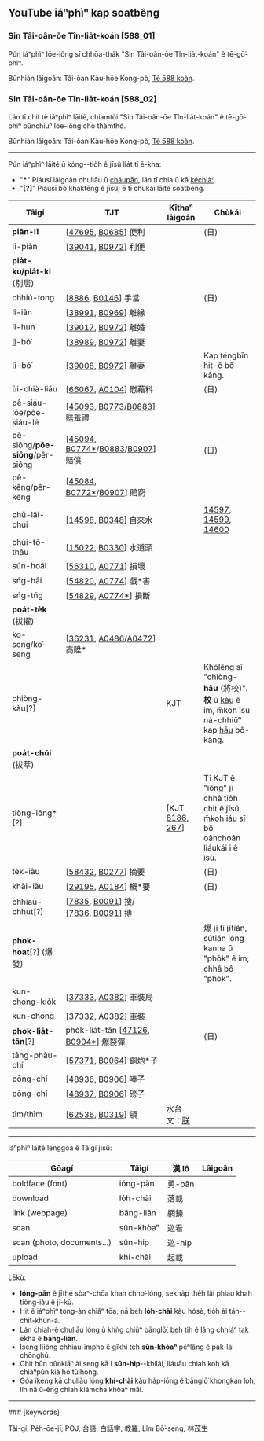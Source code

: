 ## YouTube iáⁿphìⁿ kap soatbêng

### Sin Tâi-oân-ōe Tîn-lia̍t-koán [588_01]

Pún iáⁿphìⁿ lōe-iông sī chhōa-tha̍k "Sin Tâi-oân-ōe Tîn-lia̍t-koán" ê tē-gō͘-phiⁿ.

Bûnhiàn lâigoân: Tâi-ôan Kàu-hōe Kong-pò, [Tē 588 koàn](http://taigi.fhl.net/dict/gm.php?fn=B/B1018.png).


### Sin Tâi-oân-ōe Tîn-lia̍t-koán [588_02]

Lán tī chit tè iáⁿphìⁿ lāité, chiamtùi "Sin Tâi-oân-ōe Tîn-lia̍t-koán" ê tē-gō͘-phiⁿ bûnchiuⁿ lōe-iông chò thàmthó.

Bûnhiàn lâigoân: Tâi-ôan Kàu-hōe Kong-pò, [Tē 588 koàn](http://taigi.fhl.net/dict/gm.php?fn=B/B1018.png).

<hr/>

Pún iáⁿphìⁿ lāité ū kóng--tio̍h ê jīsû lia̍t tī ē-kha:

* "__\*__" Piáusī lâigoân chuliāu ū [cháupān](http://taigi.fhl.net/dict/search.php?DETAIL=1&LIMIT=id=4873&dbname=dic&graph=2), lán tī chia ū kā [kéchiàⁿ](http://taigi.fhl.net/dict/search.php?DETAIL=1&LIMIT=id=35386&dbname=dic&graph=2).
* "__[?]__" Piáusī bô khaktēng ê jīsû; ē tī chùkái lāité soatbêng.

Tâigí | TJT | Kîthaⁿ lâigoân | Chùkái
---|---|---|---
__piān-lī__ | [[47695](http://taigi.fhl.net/dict/search.php?DETAIL=1&LIMIT=id=47695&dbname=dic&graph=2), [B0685](http://taigi.fhl.net/dict/gm.php?fn=B/B0731.png)] 便利 | | (日)
lī-piān | [[39041](http://taigi.fhl.net/dict/search.php?DETAIL=1&LIMIT=id=39041&dbname=dic&graph=2), [B0972](http://taigi.fhl.net/dict/gm.php?fn=B/B1018.png)] 利便 | |
__pia̍t-ku/pia̍t-ki__ (別居) | | |
chhiú-tong | [[8886](http://taigi.fhl.net/dict/search.php?DETAIL=1&LIMIT=id=8886&dbname=dic&graph=2), [B0146](http://taigi.fhl.net/dict/gm.php?fn=B/B0192.png)] 手當  | | (日)
lî-iân | [[38991](http://taigi.fhl.net/dict/search.php?DETAIL=1&LIMIT=id=38991&dbname=dic&graph=2), [B0969](http://taigi.fhl.net/dict/gm.php?fn=B/B1015.png)] 離緣 | |
lî-hun | [[39017](http://taigi.fhl.net/dict/search.php?DETAIL=1&LIMIT=id=39017&dbname=dic&graph=2), [B0972](http://taigi.fhl.net/dict/gm.php?fn=B/B1018.png)] 離婚 | |
[lî](http://taigi.fhl.net/dick/search_can.php?DETAIL=1&LIMIT=id=13516&dbname=dic_can&graph=2)-bó͘ | [[38989](http://taigi.fhl.net/dict/search.php?DETAIL=1&LIMIT=id=38989&dbname=dic&graph=2), [B0972](http://taigi.fhl.net/dict/gm.php?fn=B/B1018.png)] 離妻 | | 
[lī](http://taigi.fhl.net/dick/search_can.php?DETAIL=1&LIMIT=id=13543&dbname=dic_can&graph=2)-bó͘ | [[39008](http://taigi.fhl.net/dict/search.php?DETAIL=1&LIMIT=id=39008&dbname=dic&graph=2), [B0972](http://taigi.fhl.net/dict/gm.php?fn=B/B1018.png)] 離妻 | | Kap téngbīn hit-ê bô kâng.
ùi-chià-liāu | [[66067](http://taigi.fhl.net/dict/search.php?DETAIL=1&LIMIT=id=66067&dbname=dic&graph=2), [A0104](http://taigi.fhl.net/dict/gm.php?fn=A/A0162.png)] 慰藉料 | | (日)
pê-siáu-lóe/pôe-siáu-lé | [[45093](http://taigi.fhl.net/dict/search.php?DETAIL=1&LIMIT=id=45093&dbname=dic&graph=2), [B0773](http://taigi.fhl.net/dict/gm.php?fn=B/B0819.png)/[B0883](http://taigi.fhl.net/dict/gm.php?fn=B/B0929.png)] 賠羞禮 | |
pê-siông/__pôe-siông__/pêr-siông | [[45094](http://taigi.fhl.net/dict/search.php?DETAIL=1&LIMIT=id=45094&dbname=dic&graph=2), [B0774\*](http://taigi.fhl.net/dict/gm.php?fn=B/B0820.png)/[B0883](http://taigi.fhl.net/dict/gm.php?fn=B/B0929.png)/[B0907](http://taigi.fhl.net/dict/gm.php?fn=B/B0953.png)] 賠償 | | (日)
pê-kêng/pêr-kêng | [[45084](http://taigi.fhl.net/dict/search.php?DETAIL=1&LIMIT=id=45084&dbname=dic&graph=2), [B0772\*](http://taigi.fhl.net/dict/gm.php?fn=B/B0818.png)/[B0907](http://taigi.fhl.net/dict/gm.php?fn=B/B0953.png)] 賠窮 | |
chū-lâi-chúi | [[14598](http://minhakka.ling.sinica.edu.tw/taijittian/search.php?DETAIL=1&LIMIT=id=14598&dbname=dic&graph=2), [B0348](http://minhakka.ling.sinica.edu.tw/taijittian/gm.php?fn=B/B0394.png)] 自來水| | [14597](http://minhakka.ling.sinica.edu.tw/taijittian/search.php?DETAIL=1&LIMIT=id=14597&dbname=dic&graph=2), [14599](http://minhakka.ling.sinica.edu.tw/taijittian/search.php?DETAIL=1&LIMIT=id=14599&dbname=dic&graph=2), [14600](http://minhakka.ling.sinica.edu.tw/taijittian/search.php?DETAIL=1&LIMIT=id=14600&dbname=dic&graph=2)
chúi-tō-thâu | [[15022](http://minhakka.ling.sinica.edu.tw/taijittian/search.php?DETAIL=1&LIMIT=id=15022&dbname=dic&graph=2), [B0330](http://minhakka.ling.sinica.edu.tw/taijittian/gm.php?fn=B/B0376.png)] 水道頭| |
sún-hoāi | [[56310](http://taigi.fhl.net/dict/search.php?DETAIL=1&LIMIT=id=56310&dbname=dic&graph=2), [A0771](http://taigi.fhl.net/dict/gm.php?fn=A/A0829.png)] 損壞 | |
sńg-hāi | [[54820](http://taigi.fhl.net/dict/search.php?DETAIL=1&LIMIT=id=54820&dbname=dic&graph=2), [A0774](http://taigi.fhl.net/dict/gm.php?fn=A/A0832.png)] 戱\*害 | |
sńg-tn̄g | [[54829](http://taigi.fhl.net/dict/search.php?DETAIL=1&LIMIT=id=54829&dbname=dic&graph=2), [A0774*](http://taigi.fhl.net/dict/gm.php?fn=A/A0832.png)] 損斷 | |
__poa̍t-te̍k__ (拔擢) | | |
ko-seng/ko͘-seng | [[36231](http://taigi.fhl.net/dict/search.php?DETAIL=1&LIMIT=id=36231&dbname=dic&graph=2), [A0486](http://taigi.fhl.net/dict/gm.php?fn=A/A0544.png)/[A0472](http://taigi.fhl.net/dict/gm.php?fn=A/A0530.png)] 高陞\* | |
chiòng-kàu[?] | | KJT | Khólêng sī "chiòng-__hāu__ (將校)". __校__ ū [kàu](http://taigi.fhl.net/dick/search_can.php?DETAIL=1&LIMIT=id=9272&dbname=dic_can&graph=2) ê im, m̄koh ìsù ná-chhiūⁿ kap [hāu](http://taigi.fhl.net/dick/search_can.php?DETAIL=1&LIMIT=id=5118&dbname=dic_can&graph=2) bô-kâng.
__poa̍t-chūi__ (拔萃) | | |
tiòng-iông\*[?] | | [KJT [8186](http://taigi.fhl.net/dick/search_can.php?DETAIL=1&LIMIT=id=8186&dbname=dic_can&graph=2), [267](http://taigi.fhl.net/dick/gm.php?fn=301.png)] | Tī KJT ê "iông" jī chhâ tio̍h chit ê jīsû, m̄koh iáu sī bô oânchoân liáukái i ê ìsù.
tek-iàu | [[58432](http://taigi.fhl.net/dict/search.php?DETAIL=1&LIMIT=id=58432&dbname=dic&graph=2), [B0277](http://taigi.fhl.net/dict/gm.php?fn=B/B0323.png)] 摘要 | | (日)
khài-iàu | [[29195](http://taigi.fhl.net/dict/search.php?DETAIL=1&LIMIT=id=29195&dbname=dic&graph=2), [A0184](http://taigi.fhl.net/dict/gm.php?fn=A/A0242.png)] 槪\*要 | | (日)
chhiau-chhut[?] | [[7835](http://taigi.fhl.net/dict/search.php?DETAIL=1&LIMIT=id=7835&dbname=dic&graph=2), [B0091](http://taigi.fhl.net/dict/gm.php?fn=B/B0137.png)] 搜/ [[7836](http://taigi.fhl.net/dict/search.php?DETAIL=1&LIMIT=id=7836&dbname=dic&graph=2), [B0091](http://taigi.fhl.net/dict/gm.php?fn=B/B0137.png)] 摶 | | 
__phok-hoat__[?] (爆發) | | | 爆 jī tī jītián, sûtián lóng kanna ū "pho̍k" ê im; chhâ bô "phok".
kun-chong-kio̍k | [[37333](http://taigi.fhl.net/dict/search.php?DETAIL=1&LIMIT=id=37333&dbname=dic&graph=2), [A0382](http://taigi.fhl.net/dict/gm.php?fn=A/A0440.png)] 軍裝局 | |
kun-chong | [[37332](http://taigi.fhl.net/dict/search.php?DETAIL=1&LIMIT=id=37332&dbname=dic&graph=2), [A0382](http://taigi.fhl.net/dict/gm.php?fn=A/A0440.png)] 軍裝 | |
__phok-lia̍t-tân__[?] | pho̍k-lia̍t-tân [[47126](http://taigi.fhl.net/dict/search.php?DETAIL=1&LIMIT=id=47126&dbname=dic&graph=2), [B0904\*](http://taigi.fhl.net/dict/gm.php?fn=B/B0950.png)] 爆裂彈 | | (日)
tâng-phàu-chí | [[57371](http://taigi.fhl.net/dict/search.php?DETAIL=1&LIMIT=id=57371&dbname=dic&graph=2), [B0064](http://taigi.fhl.net/dict/gm.php?fn=B/B0110.png)] 銅炮\*子 | | 
pōng-chí | [[48936](http://taigi.fhl.net/dict/search.php?DETAIL=1&LIMIT=id=48936&dbname=dic&graph=2), [B0906](http://taigi.fhl.net/dict/gm.php?fn=B/B0952.png)] 唪子 | |
pōng-chí | [[48937](http://taigi.fhl.net/dict/search.php?DETAIL=1&LIMIT=id=48937&dbname=dic&graph=2), [B0906](http://taigi.fhl.net/dict/gm.php?fn=B/B0952.png)] 磅子 | |
tìm/thìm | [[62536](http://taigi.fhl.net/dict/search.php?DETAIL=1&LIMIT=id=62536&dbname=dic&graph=2), [B0319](http://taigi.fhl.net/dict/gm.php?fn=B/B0365.png)] 頓 | 水台文：[朕](http://sui.tawa.asia/post/156703912351/朕頭-tìm-thâu-tàm-thâu-tòm-thâu-點頭-頷く-頕頭) |

<hr/>
Iáⁿphìⁿ lāité lēnggōa ê Tâigí jīsû:

Gōagí | Tâigí | 漢 lô | Lâigoân
---|---|---|---
boldface (font) | ióng-pān | 勇-pān |
download | lo̍h-chài | 落載 |
link (webpage) | bāng-liān | 網鍊 |
scan | sûn-khòaⁿ | 巡看 |
scan (photo, documents...) | sûn-hip | 巡-hip |
upload | khí-chài | 起載 |

Lēkù:
* __Ióng-pān__ ê jīthé sòaⁿ-chōa khah chho͘-ióng, sekha̍p the̍h lâi phiau khah tiōng-iàu ê jī-kù.
* Hit ê iáⁿphìⁿ tòng-àn chiâⁿ tōa, nā beh __lo̍h-chài__ kàu hósè, tio̍h ài tán--chi̍t-khùn-á.
* Lán chiah-ê chuliāu lóng ū khǹg chiūⁿ bānglō͘, beh ti̍h ê lâng chhiáⁿ tak ēkha ê __bāng-liān__.
* Iseng līiōng chhiau-impho ê gîkhì teh __sûn-khòaⁿ__ pēⁿlâng ê pak-lāi chōnghú.
* Chit hūn bûnkiāⁿ ài seng kā i __sûn-hip__--khílâi, liáuāu chiah koh kā chiàⁿpún kià hō͘ tùihong.
* Góa íkeng kā chuliāu lóng __khí-chài__ kàu ha̍p-iōng ê bānglō͘ khongkan lo͘h, lín nā ū-êng chiah kiámcha khòaⁿ māi.

<hr/>
### [keywords]

Tâi-gí, Pe̍h-ōe-jī, POJ, 台語, 白話字, 教羅, Lîm Bō͘-seng, 林茂生
